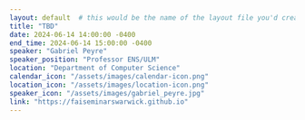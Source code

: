 ```yaml
---
layout: default  # this would be the name of the layout file you'd create for events
title: "TBD"
date: 2024-06-14 14:00:00 -0400
end_time: 2024-06-14 15:00:00 -0400
speaker: "Gabriel Peyre"
speaker_position: "Professor ENS/ULM"
location: "Department of Computer Science"
calendar_icon: "/assets/images/calendar-icon.png"
location_icon: "/assets/images/location-icon.png"
speaker_icon: "/assets/images/gabriel_peyre.jpg"
link: "https://faiseminarswarwick.github.io"
---
```



